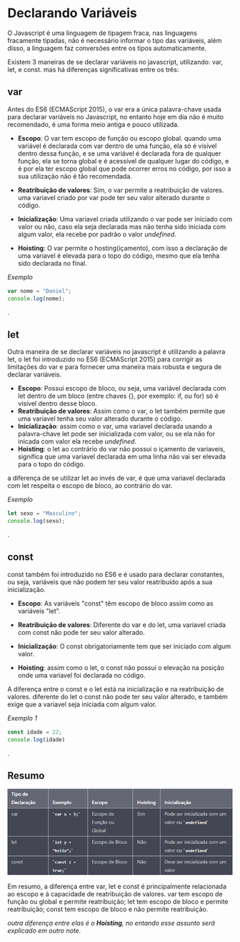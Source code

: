 # Declarando Variáveis

O Javascript é uma linguagem de tipagem fraca, nas linguagens fracamente tipadas, não é necessário informar o tipo das variáveis, além disso, a linguagem faz conversões entre os tipos automaticamente. 

Existem 3 maneiras de se declarar variáveis no javascript, utilizando: var, let, e const. mas há diferenças significativas entre os três:


## **var**

Antes do ES6 (ECMAScript 2015), o var era a única palavra-chave usada para declarar variáveis no Javascript, no entanto hoje em dia não é muito recomendado, é uma forma meio antiga e pouco utilizada.
* **Escopo**: 
O var tem escopo de função ou escopo global. quando uma variável é declarada com var dentro de uma função, ela só é visível dentro dessa função, e se uma variável é declarada fora de qualquer função, ela se torna global e é acessível de qualquer lugar do código, e é por ela ter escopo global que pode ocorrer erros no código, por isso a sua utilização não é tão recomendada. 

* **Reatribuição de valores**: Sim, o var permite a reatribuição de valores. uma variavel criado por var pode ter seu valor alterado durante o código.
   
* **Inicialização**: Uma variavel criada utilizando o var pode ser iniciado com valor ou não, caso ela seja declarada mas não tenha sido iniciada com algum valor, ela recebe por padrão o valor *undefined*.
* **Hoisting**: O var permite o hosting(içamento), com isso a declaração de uma variavel é elevada para o topo do código, mesmo que ela tenha sido declarada no final.

*Exemplo*
```js
var nome = "Daniel";
console.log(nome);
```

.
## **let**
Outra maneira de se declarar variáveis no javascript é  utilizando a palavra let, o let foi introduzido no ES6 (ECMAScript 2015) para corrigir as limitações do var e para fornecer uma maneira mais robusta e segura de declarar variáveis.

* **Escopo**: Possui escopo de bloco, ou seja, uma variável declarada com let dentro de um bloco (entre chaves {}, por exemplo: if, ou for) só é visível dentro desse bloco. 
* **Reatribuição de valores**: Assim como o var, o let também permite que uma variavel tenha seu valor alterado durante o código.
* **Inicialização**: assim como o var, uma variavel declarada usando a palavra-chave let pode ser inicializada com valor, ou se ela não for inicada com valor ela recebe *undefined*.
* **Hoisting**: o let ao contrário do var não possui o içamento de variaveis, significa que uma variavel declarada em uma linha não vai ser elevada para o topo do código.

a diferença de se utilizar let ao invés de var, é que uma variavel declarada com let respeita o escopo de bloco, ao contrário do var.

*Exemplo*

```js
let sexo = "Masculino";
console.log(sexo);
```

.

## **const**
const também foi introduzido no ES6 e é usado para declarar constantes, ou seja, variáveis que não podem ter seu valor reatribuído após a sua inicialização. 

* **Escopo**: As variáveis "const" têm escopo de bloco assim como as variáveis "let". 

* **Reatribuição de valores**: Diferente do var e do let, uma variavel criada com const não pode ter seu valor alterado.

* **Inicialização**: O const obrigatoriamente tem que ser iniciado com algum valor.

* **Hoisting**: assim como o let, o const não possui o elevação na posição onde uma variavel foi declarada no código.

A diferença entre o const e o let está na inicialização e na reatribuição de valores. diferente do let o const não pode ter seu valor alterado, e também exige que a variavel seja iniciada com algum valor.

*Exemplo 1*
```js
const idade = 22;
console.log(idade)
```

.

## Resumo

![tabela comparando os três tipos de declarações de variáveis](https://github.com/danyel-dev/learn-javascript/blob/master/notes/images/table.png?raw=true)

Em resumo, a diferença entre var, let e const é principalmente relacionada ao escopo e à capacidade de reatribuição de valores. var tem escopo de função ou global e permite reatribuição; let tem escopo de bloco e permite reatribuição; const tem escopo de bloco e não permite reatribuição.

*outra diferença entre elas é o **Hoisting**, no entando esse assunto será explicado em outro note.*
